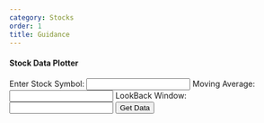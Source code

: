 ```yaml
---
category: Stocks
order: 1
title: Guidance
---
```

<script src="{{ site.baseurl }}/scripts/stocks.js"></script>
<script src="https://cdn.plot.ly/plotly-latest.min.js"></script>

#### Stock Data Plotter
<div class="stock_container">
    <form id="stock_form">
        <div>
            <span>
                    <label id="stock_label" for="stock_symbol">Enter Stock Symbol:</label>
                    <input type="text" id="stock_symbol" name="symbol" required>
            </span>
            <span>
                    <label id="stock_mva_label" for="stock_mva_symbol">Moving Average:</label>
                    <input type="text" id="stock_mva_symbol" name="mva">
            </span>
            <span>
                    <label id="stock_window_label" for="stock_window_symbol">LookBack Window:</label>
                    <input type="text" id="stock_window_symbol" name="window">
            </span>
            <button id="stock_button" type="submit">Get Data</button>
        </div>
    </form>
    <div id="stock_plot"></div>
    <div id="stock_hist"></div>
</div>

<script>
        document.getElementById('stock_form').addEventListener('submit', async function(event) {
            event.preventDefault();

            const symbol = document.getElementById('stock_symbol').value.trim();
            if (!symbol) {
                alert('Please enter a stock symbol.');
                return;
            }
         const mva = document.getElementById('stock_mva_symbol').value.trim();
         const window = document.getElementById('stock_window_symbol').value.trim();
            try {
                const data = await getStockData(symbol);
                const dates =  data.data.map(entry => entry.date);
                const prices =  data.data.map(entry => entry.adjClose);
                const result= await calculateBuyAndSell(dates,prices,mva?parseInt(mva, 10):3,window?parseInt(window, 10):10)
                const bolingerResult=await bolingerBand(prices,dates,parseInt(window, 10))

                // Plot data using Plotly
                const trace = {
                    x: dates,
                    y: prices,
                    type: 'scatter',
                    mode: 'lines',
                    name: `${symbol} Closing Prices`
                };

                const trace1 = {
                    x: result.sellPrices.map(entry => entry.date),
                    y: result.sellPrices.map(entry => entry.price),
                    type: 'scatter',
                    mode: 'markers',
                    name: `${symbol} Sell Signal`
                };

                const trace2 = {
                    x: result.buyPrices.map(entry => entry.date),
                    y: result.buyPrices.map(entry => entry.price),
                    type: 'scatter',
                    mode: 'markers',
                    name: `${symbol} Buy Signal`
                };

                 const trace3 = {
                    x: bolingerResult.trimmedDates,
                    y: bolingerResult.upperBand,
                    type: 'scatter',
                    mode: 'lines',
                    name: `Upper`
                };

                 const trace4 = {
                    x: bolingerResult.trimmedDates,
                    y: bolingerResult.lowerBand,
                    type: 'scatter',
                    mode: 'lines',
                    name: `lower`
                };


                const layout = {
                    title: `Daily Closing Prices for ${symbol}`,
                    xaxis: { title: 'Date' },
                    yaxis: { title: 'Price (USD)' }
                };

                Plotly.newPlot('stock_plot', [trace,trace1,trace2,trace3,trace4], layout);

                const traceHist = {
                    x: result.ratio,  // data array
                    type: 'histogram',  // specify the type as histogram
                    marker: {
                        color: 'rgba(0,123,255,0.7)',  // Color of the bars
                        line: {
                            color: 'rgba(0,123,255,1)',  // Border color
                            width: 1  // Border width
                        }
                    }
                };

                // Layout configuration
                const layoutHist = {
                    title: ' Gain Ratio Histogram',
                    xaxis: {
                        title: 'Gains Ratio',
                    },
                    yaxis: {
                        title: 'Frequency',
                    },
                };

                // Create the plot
                Plotly.newPlot('stock_hist', [traceHist], layoutHist);

     } catch (error) {
                console.error('Error:', error);
                alert('An error occurred while fetching or plotting data. Please try again.');
            }
        });
</script>

